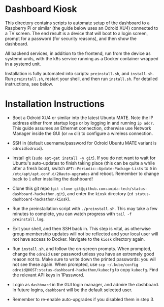 # Dashboard Kiosk
This directory contains scripts to automate setup of the dashboard to a Raspberry Pi or similar (the guide below uses an Odroid XU4) connected to a TV screen. The end result is a device that will boot to a login screen, prompt for a password (for security reasons), and then show the dashboard.

All backend services, in addition to the frontend, run from the device as systemd units, with the k8s service running as a Docker container wrapped in a systemd unit.

Installation is fully automated into scripts: `preinstall.sh`, and `install.sh`. Run `preinstall.sh`, restart your shell, and then run `install.sh`. For detailed instructions, see below.

# Installation Instructions
* Boot a Odroid XU4 or similar into the latest Ubuntu MATE. Note the IP address either from startup logs or by logging in and running `ip addr`. This guide assumes an Ethernet connection, otherwise use Network Manager inside the GUI (or `nm` cli) to configure a wireless connection.

* SSH in (default username/password for Odroid Ubuntu MATE variant is `odroid`/`odroid`).

* Install git (`sudo apt-get install -y git`). If you do not want to wait for Ubuntu's auto-updates to finish taking place (this can be quite a while after a fresh boot), switch `APT::Periodic::Update-Package-Lists` to `0` in `/etc/apt/apt.conf.d/20auto-upgrades` and reboot. Remember to change back to `1` after installing the dashboard!

* Clone this git repo (`git clone git@github.com:amida-tech/status-dashboard-hackathon.git`), and enter the `kiosk` directory (`cd status-dashboard-hackathon/kiosk`).

* Run the preinstallation script with `./preinstall.sh`. This may take a few minutes to complete, you can watch progress with `tail -f preinstall.log`.

* Exit your shell, and then SSH back in. This step is vital, as otherwise group membership updates will not be reflected and your local user will not have access to Docker. Navigate to the `kiosk` directory again.

* Run `install.sh`, and follow the on-screen prompts. When prompted, change the `odroid` user password unless you have an extremely good reason not to. Make sure to write down the printed passwords: you will not see these again. When prompted, use `scp ~/.kube/config odroid@HOST:status-dashboard-hackathon/kubecfg` to copy `kubecfg`. Find the relevant API keys in 1Password.

* Login as `dashboard` in the GUI login manager, and admire the dashboard. In future logins, `dashboard` will be the default selected user.

* Remember to re-enable auto-upgrades if you disabled them in step 3.
